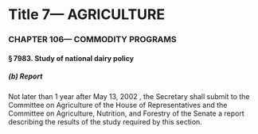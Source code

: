 
# Title 7— AGRICULTURE
### CHAPTER 106— COMMODITY PROGRAMS
#### § 7983. Study of national dairy policy
##### (b) Report

Not later than 1 year after May 13, 2002 , the Secretary shall submit to the Committee on Agriculture of the House of Representatives and the Committee on Agriculture, Nutrition, and Forestry of the Senate a report describing the results of the study required by this section.

